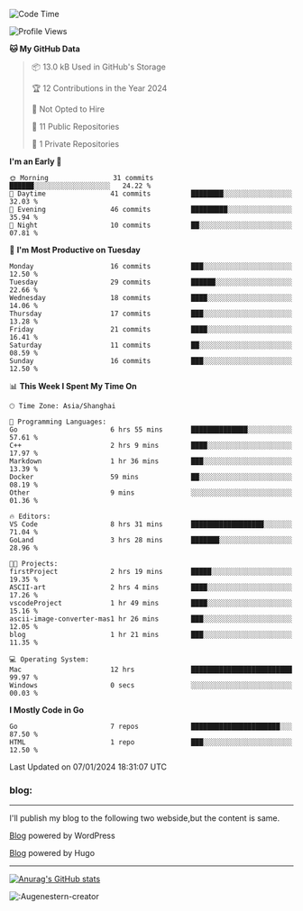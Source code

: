 <!--START_SECTION:waka-->
![Code Time](http://img.shields.io/badge/Code%20Time-96%20hrs%2014%20mins-blue)

![Profile Views](http://img.shields.io/badge/Profile%20Views-11-blue)

**🐱 My GitHub Data** 

> 📦 13.0 kB Used in GitHub's Storage 
 > 
> 🏆 12 Contributions in the Year 2024
 > 
> 🚫 Not Opted to Hire
 > 
> 📜 11 Public Repositories 
 > 
> 🔑 1 Private Repositories 
 > 
**I'm an Early 🐤** 

```text
🌞 Morning                31 commits          ██████░░░░░░░░░░░░░░░░░░░   24.22 % 
🌆 Daytime                41 commits          ████████░░░░░░░░░░░░░░░░░   32.03 % 
🌃 Evening                46 commits          █████████░░░░░░░░░░░░░░░░   35.94 % 
🌙 Night                  10 commits          ██░░░░░░░░░░░░░░░░░░░░░░░   07.81 % 
```
📅 **I'm Most Productive on Tuesday** 

```text
Monday                   16 commits          ███░░░░░░░░░░░░░░░░░░░░░░   12.50 % 
Tuesday                  29 commits          ██████░░░░░░░░░░░░░░░░░░░   22.66 % 
Wednesday                18 commits          ████░░░░░░░░░░░░░░░░░░░░░   14.06 % 
Thursday                 17 commits          ███░░░░░░░░░░░░░░░░░░░░░░   13.28 % 
Friday                   21 commits          ████░░░░░░░░░░░░░░░░░░░░░   16.41 % 
Saturday                 11 commits          ██░░░░░░░░░░░░░░░░░░░░░░░   08.59 % 
Sunday                   16 commits          ███░░░░░░░░░░░░░░░░░░░░░░   12.50 % 
```


📊 **This Week I Spent My Time On** 

```text
🕑︎ Time Zone: Asia/Shanghai

💬 Programming Languages: 
Go                       6 hrs 55 mins       ██████████████░░░░░░░░░░░   57.61 % 
C++                      2 hrs 9 mins        ████░░░░░░░░░░░░░░░░░░░░░   17.97 % 
Markdown                 1 hr 36 mins        ███░░░░░░░░░░░░░░░░░░░░░░   13.39 % 
Docker                   59 mins             ██░░░░░░░░░░░░░░░░░░░░░░░   08.19 % 
Other                    9 mins              ░░░░░░░░░░░░░░░░░░░░░░░░░   01.36 % 

🔥 Editors: 
VS Code                  8 hrs 31 mins       ██████████████████░░░░░░░   71.04 % 
GoLand                   3 hrs 28 mins       ███████░░░░░░░░░░░░░░░░░░   28.96 % 

🐱‍💻 Projects: 
firstProject             2 hrs 19 mins       █████░░░░░░░░░░░░░░░░░░░░   19.35 % 
ASCII-art                2 hrs 4 mins        ████░░░░░░░░░░░░░░░░░░░░░   17.26 % 
vscodeProject            1 hr 49 mins        ████░░░░░░░░░░░░░░░░░░░░░   15.16 % 
ascii-image-converter-mas1 hr 26 mins        ███░░░░░░░░░░░░░░░░░░░░░░   12.05 % 
blog                     1 hr 21 mins        ███░░░░░░░░░░░░░░░░░░░░░░   11.35 % 

💻 Operating System: 
Mac                      12 hrs              █████████████████████████   99.97 % 
Windows                  0 secs              ░░░░░░░░░░░░░░░░░░░░░░░░░   00.03 % 
```

**I Mostly Code in Go** 

```text
Go                       7 repos             ██████████████████████░░░   87.50 % 
HTML                     1 repo              ███░░░░░░░░░░░░░░░░░░░░░░   12.50 % 
```




 Last Updated on 07/01/2024 18:31:07 UTC
<!--END_SECTION:waka-->

### blog:
---
I'll publish my blog to the following two webside,but the content is same.


[Blog](http://lance47.com/) powered by WordPress

[Blog](http://lance547.github.io) powered by Hugo
___
[![Anurag's GitHub stats](https://github-readme-stats.vercel.app/api?username=lance547)](https://github.com/anuraghazra/github-readme-stats)
<!---
lance547/lance547 is a ✨ special ✨ repository because its `README.md` (this file) appears on your GitHub profile.
You can click the Preview link to take a look at your changes.
--->

![:Augenestern-creator](https://count.getloli.com/get/@lance547?theme=moebooru)

